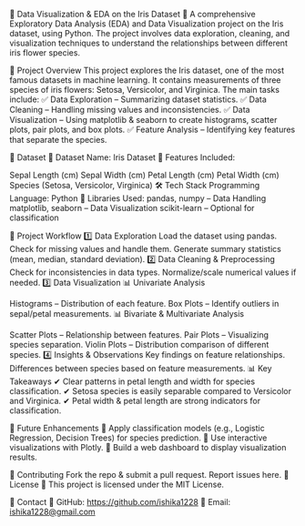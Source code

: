 🌸 Data Visualization & EDA on the Iris Dataset
🚀 A comprehensive Exploratory Data Analysis (EDA) and Data Visualization project on the Iris dataset, using Python. The project involves data exploration, cleaning, and visualization techniques to understand the relationships between different iris flower species.

📌 Project Overview
This project explores the Iris dataset, one of the most famous datasets in machine learning. It contains measurements of three species of iris flowers: Setosa, Versicolor, and Virginica. The main tasks include:
✅ Data Exploration – Summarizing dataset statistics.
✅ Data Cleaning – Handling missing values and inconsistencies.
✅ Data Visualization – Using matplotlib & seaborn to create histograms, scatter plots, pair plots, and box plots.
✅ Feature Analysis – Identifying key features that separate the species.

📂 Dataset
📍 Dataset Name: Iris Dataset
📍 Features Included:

Sepal Length (cm)
Sepal Width (cm)
Petal Length (cm)
Petal Width (cm)
Species (Setosa, Versicolor, Virginica)
🛠 Tech Stack
Programming Language: Python 🐍
Libraries Used:
pandas, numpy – Data Handling
matplotlib, seaborn – Data Visualization
scikit-learn – Optional for classification

🎯 Project Workflow
1️⃣ Data Exploration
Load the dataset using pandas.
Check for missing values and handle them.
Generate summary statistics (mean, median, standard deviation).
2️⃣ Data Cleaning & Preprocessing
Check for inconsistencies in data types.
Normalize/scale numerical values if needed.
3️⃣ Data Visualization
📊 Univariate Analysis

Histograms – Distribution of each feature.
Box Plots – Identify outliers in sepal/petal measurements.
📊 Bivariate & Multivariate Analysis

Scatter Plots – Relationship between features.
Pair Plots – Visualizing species separation.
Violin Plots – Distribution comparison of different species.
4️⃣ Insights & Observations
Key findings on feature relationships.
Differences between species based on feature measurements.
📊 Key Takeaways
✔ Clear patterns in petal length and width for species classification.
✔ Setosa species is easily separable compared to Versicolor and Virginica.
✔ Petal width & petal length are strong indicators for classification.

🚀 Future Enhancements
🔹 Apply classification models (e.g., Logistic Regression, Decision Trees) for species prediction.
🔹 Use interactive visualizations with Plotly.
🔹 Build a web dashboard to display visualization results.

🤝 Contributing
Fork the repo & submit a pull request.
Report issues here.
📝 License
📜 This project is licensed under the MIT License.

📧 Contact
🔗 GitHub: https://github.com/ishika1228
📩 Email: ishika1228@gmail.com
